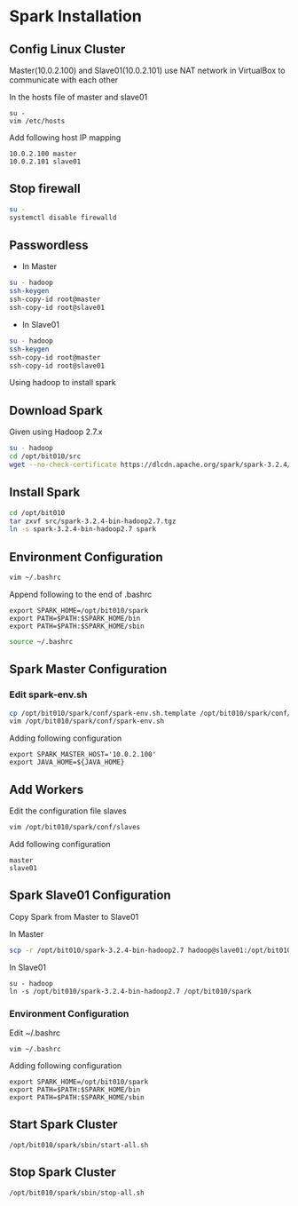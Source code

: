 # Spark Installation

## Config Linux Cluster

Master(10.0.2.100) and Slave01(10.0.2.101) use NAT network in VirtualBox to communicate with each other

In the hosts file of master and slave01

```
su - 
vim /etc/hosts
```

Add following host IP mapping

```
10.0.2.100 master
10.0.2.101 slave01
```

## Stop firewall

```bash
su - 
systemctl disable firewalld
```

## Passwordless

* In Master
  
```bash
su - hadoop
ssh-keygen
ssh-copy-id root@master
ssh-copy-id root@slave01
```

* In Slave01

```bash
su - hadoop
ssh-keygen
ssh-copy-id root@master
ssh-copy-id root@slave01
```


Using hadoop to install spark

## Download Spark

Given using Hadoop 2.7.x

```bash
su - hadoop
cd /opt/bit010/src
wget --no-check-certificate https://dlcdn.apache.org/spark/spark-3.2.4/spark-3.2.4-bin-hadoop2.7.tgz
```

## Install Spark

```bash
cd /opt/bit010
tar zxvf src/spark-3.2.4-bin-hadoop2.7.tgz
ln -s spark-3.2.4-bin-hadoop2.7 spark
```

## Environment Configuration

```bash
vim ~/.bashrc
```

Append following to the end of .bashrc

```
export SPARK_HOME=/opt/bit010/spark
export PATH=$PATH:$SPARK_HOME/bin
export PATH=$PATH:$SPARK_HOME/sbin
```

```bash
source ~/.bashrc
```

## Spark Master Configuration

### Edit spark-env.sh

```bash
cp /opt/bit010/spark/conf/spark-env.sh.template /opt/bit010/spark/conf/spark-env.sh
vim /opt/bit010/spark/conf/spark-env.sh
```

Adding following configuration

```
export SPARK_MASTER_HOST='10.0.2.100'
export JAVA_HOME=${JAVA_HOME}
```

## Add Workers

Edit the configuration file slaves

```bash
vim /opt/bit010/spark/conf/slaves
```

Add following configuration

```
master
slave01
```

## Spark Slave01 Configuration

Copy Spark from Master to Slave01 

In Master

```bash
scp -r /opt/bit010/spark-3.2.4-bin-hadoop2.7 hadoop@slave01:/opt/bit010/spark-3.2.4-bin-hadoop2.7
```

In Slave01

```
su - hadoop
ln -s /opt/bit010/spark-3.2.4-bin-hadoop2.7 /opt/bit010/spark
```

### Environment Configuration

Edit ~/.bashrc

```
vim ~/.bashrc
```

Adding following configuration

```
export SPARK_HOME=/opt/bit010/spark
export PATH=$PATH:$SPARK_HOME/bin
export PATH=$PATH:$SPARK_HOME/sbin
```

## Start Spark Cluster

```
/opt/bit010/spark/sbin/start-all.sh
```

## Stop Spark Cluster

```
/opt/bit010/spark/sbin/stop-all.sh
```